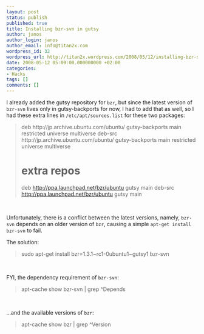 ```yaml
---
layout: post
status: publish
published: true
title: Installing bzr-svn in gutsy
author: janos
author_login: janos
author_email: info@titan2x.com
wordpress_id: 32
wordpress_url: http://titan2x.wordpress.com/2008/05/12/installing-bzr-svn-in-gutsy/
date: 2008-05-12 05:09:00.000000000 +02:00
categories:
- Hacks
tags: []
comments: []
---
```

I already added the gutsy repository for <code>bzr</code>, but since the latest version of <code>bzr-svn</code> lives only in gutsy-backports for now, I had to add that as well, so I had these extra lines in <code>/etc/apt/sources.list</code> for these two packages:

<blockquote>deb http://jp.archive.ubuntu.com/ubuntu/ gutsy-backports main restricted universe multiverse
deb-src http://jp.archive.ubuntu.com/ubuntu/ gutsy-backports main restricted universe multiverse

# extra repos
deb http://ppa.launchpad.net/bzr/ubuntu gutsy main
deb-src http://ppa.launchpad.net/bzr/ubuntu gutsy main
</blockquote><br />

Unfortunately, there is a conflict between the latest versions, namely, <code>bzr-svn</code> depends on an older version of <code>bzr</code>, causing a simple <code>apt-get install bzr-svn</code> to fail.

The solution:
<blockquote>sudo apt-get install bzr=1.3.1~rc1-0ubuntu1~gutsy1 bzr-svn</blockquote><br />

FYI, the dependency requirement of <code>bzr-svn</code>:<blockquote>apt-cache show bzr-svn | grep ^Depends</blockquote><br />

...and the available versions of <code>bzr</code>:<blockquote>apt-cache show bzr | grep ^Version</blockquote>
